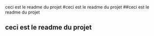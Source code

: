 ceci est le readme du projet
 #ceci est le readme du projet
##ceci est le readme du projet
## ceci est le readme du projet
